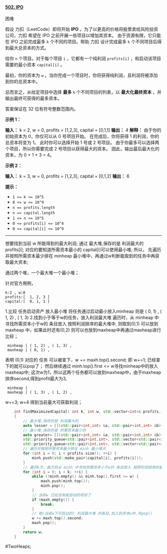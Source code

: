 #### [502. IPO](https://leetcode.cn/problems/ipo/)

困难

假设 力扣（LeetCode）即将开始 **IPO** 。为了以更高的价格将股票卖给风险投资公司，力扣 希望在 IPO 之前开展一些项目以增加其资本。 由于资源有限，它只能在 IPO 之前完成最多 `k` 个不同的项目。帮助 力扣 设计完成最多 `k` 个不同项目后得到最大总资本的方式。

给你 `n` 个项目。对于每个项目 `i` ，它都有一个纯利润 `profits[i]` ，和启动该项目需要的最小资本 `capital[i]` 。

最初，你的资本为 `w` 。当你完成一个项目时，你将获得纯利润，且利润将被添加到你的总资本中。

总而言之，从给定项目中选择 **最多** `k` 个不同项目的列表，以 **最大化最终资本** ，并输出最终可获得的最多资本。

答案保证在 32 位有符号整数范围内。

**示例 1：**

**输入：** k = 2, w = 0, profits = [1,2,3], capital = [0,1,1]
**输出：** 4
**解释：**
由于你的初始资本为 0，你仅可以从 0 号项目开始。
在完成后，你将获得 1 的利润，你的总资本将变为 1。
此时你可以选择开始 1 号或 2 号项目。
由于你最多可以选择两个项目，所以你需要完成 2 号项目以获得最大的资本。
因此，输出最后最大化的资本，为 0 + 1 + 3 = 4。

**示例 2：**

**输入：** k = 3, w = 0, profits = [1,2,3], capital = [0,1,2]
**输出：** 6

**提示：**

- `1 <= k <= 10^5`
- `0 <= w <= 10^9`
- `n == profits.length`
- `n == capital.length`
- `1 <= n <= 10^5`
- `0 <= profits[i] <= 10^4`
- `0 <= capital[i] <= 10^9`
---- ----
想要找到当前 w 所能得到的最大利润;
通过 最大堆,保存的是 利润最大的 profits[i];
对应的要知道所需资本最小的 capital[i]可以使用最小堆;
所以， 先遍历并按照所需资本最少排在 minheap 最小堆中，再通过w判断能取到的任务中再获取最大资本;

通过两个堆，一个最大堆一个最小堆；

针对官方用例，
```
k:2 , w:0
profits:[  1, 2, 3 ]
capital:[  0, 1, 1 ]
```
1.比较 任务启动资产 放入最小堆 将任务通过启动最小放入minheap 则是 ( 0, 1) , ( 1, 2) , ( 1, 3)
2.找到小于等于w的任务，放入利润最大堆 遍历时，从 minheap 中寻找所需资本小于w的 条目放入 按照利润排序的最大堆中,
 则取到(0,1) 可以放到 maxheap 中，如果此时还有(0,2) 则可以也放到maxheap中再通过maxheap进行比较；
```
 minheap | ( 1, 2) , ( 1, 3) ,
 maxheap | ( 0, 1) ,
```
表明 (0,1) 对应的 任务 可以被拿下，w += maxh.top().second; 即 w+=1; 已经拿下的就可以pop了； 然后继续通过 minh.top().first <= w寻找minheap中的放入maxheap中; 这次w为1，所以这两个任务都可以放到maxheap中，由于maxheap排序second,得到profit最大为3,
```
 minheap |
 maxheap | ( 1, 3) , ( 1, 2) ,
```
w+=3; w=4 得到当前最大可获取利润；

```cpp
    int findMaximizedCapital( int k, int w, std::vector<int>& profits, std::vector<int> &capital )
    {
        // 最大堆,保存的是 利润最大的
        auto lesser = [](std::pair<int,int> &a, std::pair<int,int> &b){return a.second < b.second;};
        // 最小堆,保存的是 所需资本最小的
        auto greater= [](std::pair<int,int> &a, std::pair<int,int> &b){return a.first  > b.first ;};
        std::priority_queue<std::pair<int,int>, std::vector<std::pair<int,int>>, decltype(lesser)> maxh(lesser); // less
        std::priority_queue<std::pair<int,int>, std::vector<std::pair<int,int>>, decltype(greater)> minh(greater); // greater
        // 遍历并按照所需资本最少排在 minh 最小堆中
        for (int i = 0; i < profits.size(); ++i) {
            minh.push(std::make_pair(capital[i], profits[i]));
        }
        // 遍历k次，每次将从 minh 中寻找所需资本小于w的 条目放入 按照利润排序的最大堆中
        for (int i = 0; i < k; ++i) {
            while (!minh.empty() && minh.top().first <= w) {
                maxh.push(minh.top());
                minh.pop();
            }
            // 当前w 已经没有能启动的项目了
            if (maxh.empty()) {
                break;
            }
            // 取(当前w下可启动的) 利润最大堆 的条目,加入到资本w中,并pop()
            w += maxh.top().second;
            maxh.pop();
        }
        return w;
    }
```
#TwoHeaps;
